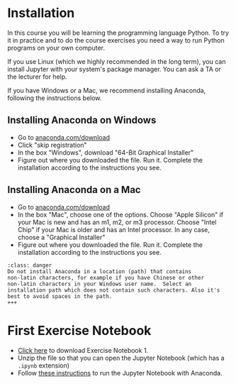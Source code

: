 # Installation

In this course you will be learning the programming language
Python. To try it in practice and to do the course exercises you need
a way to run Python programs on your own computer.

If you use Linux (which we highly recommended in the long term), you
can install Jupyter with your system's package manager. You can ask a
TA or the lecturer for help.

If you have Windows or a Mac, we recommend installing Anaconda,
following the instructions below.

## Installing Anaconda on Windows

* Go to [anaconda.com/download](anaconda.com/download)
* Click "skip registration"
* In the box "Windows", download "64-Bit Graphical Installer"
* Figure out where you downloaded the file. Run it.
  Complete the installation according to the instructions you see.


## Installing Anaconda on a Mac

* Go to [anaconda.com/download](anaconda.com/download)
* In the box "Mac", choose one of the options.
  Choose "Apple Silicon" if your Mac is new and has an m1, m2, or m3 processor.
  Choose "Intel Chip" if your Mac is older and has an Intel processor.
  In any case, choose a "Graphical Installer"
* Figure out where you downloaded the file. Run it.
  Complete the installation according to the instructions you see.

```{admonition} Attention
:class: danger
Do not install Anaconda in a location (path) that contains
non-latin characters, for example if you have Chinese or other
non-latin characters in your Windows user name.  Select an
installation path which does not contain such characters. Also it's
best to avoid spaces in the path.
+++
```

# First Exercise Notebook

* [Click here](https://gist.github.com/guin0x/1b35dc7020750dc0317a77549210d017/archive/81cab5b79060b3c3891115babc6b08467eb588f2.zip) to download Exercise Notebook 1.
* Unzip the file so that you can open the Jupyter Notebook (which has a `.ipynb` extension)
* Follow [these instructions](https://docs.anaconda.com/ae-notebooks/user-guide/basic-tasks/apps/jupyter/) to run the Jupyter Notebook with Anaconda.
